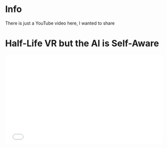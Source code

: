 <script>
	function hasNavigation() { return false; }
    function getTitle() { return "Videos"; }
</script>

<style>
	.youtube > div {
		position: relative;
	  	padding-bottom: 56.5%;
	  	height: 0px;
	}

	.youtube iframe {
		position: absolute;
		border-radius: 8px;
		left: 0px;
		top: 0px;
		width: 100%;
		height: 100%;
	}
</style>

# Info
There is just a YouTube video here, I wanted to share
<div class="page-separator-close"></div>

# Half-Life VR but the AI is Self-Aware

<div class="youtube">
	<div>
		<iframe src="//www.youtube.com/embed/vDUYLDtC5Qw" frameborder="0" allowfullscreen></iframe>
	</div>
</div>
